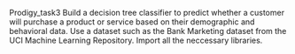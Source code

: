 Prodigy_task3
Build a decision tree classifier to predict whether a customer will purchase a product or service based on their demographic and behavioral data. Use a dataset such as the Bank Marketing dataset from the UCI Machine Learning Repository.
Import all the neccessary libraries.

